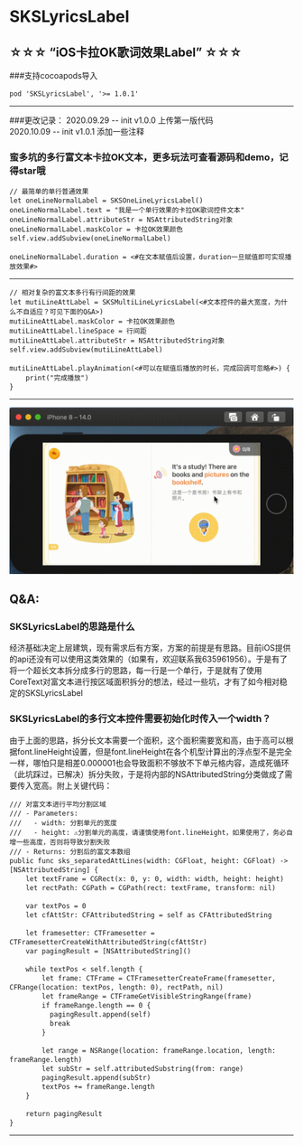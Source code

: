 # SKSLyricsLabel
## ☆☆☆ “iOS卡拉OK歌词效果Label” ☆☆☆

###支持cocoapods导入

    pod 'SKSLyricsLabel', '>= 1.0.1'

---------------------------------------------------------------------------------------------------------------

###更改记录：
2020.09.29 -- init v1.0.0   上传第一版代码    
2020.10.09 -- init v1.0.1   添加一些注释    

### 蛮多坑的多行富文本卡拉OK文本，更多玩法可查看源码和demo，记得star哦

    // 最简单的单行普通效果
    let oneLineNormalLabel = SKSOneLineLyricsLabel()
    oneLineNormalLabel.text = "我是一个单行效果的卡拉OK歌词控件文本"
    oneLineNormalLabel.attributeStr = NSAttributedString对象
    oneLineNormalLabel.maskColor = 卡拉OK效果颜色
    self.view.addSubview(oneLineNormalLabel)
    
    oneLineNormalLabel.duration = <#在文本赋值后设置，duration一旦赋值即可实现播放效果#>

---------------------------------------------------------------------------------------------------------------

    // 相对复杂的富文本多行有行间距的效果
    let mutiLineAttLabel = SKSMultiLineLyricsLabel(<#文本控件的最大宽度，为什么不自适应？可见下面的Q&A>)
    mutiLineAttLabel.maskColor = 卡拉OK效果颜色
    mutiLineAttLabel.lineSpace = 行间距
    mutiLineAttLabel.attributeStr = NSAttributedString对象
    self.view.addSubview(mutiLineAttLabel)

    mutiLineAttLabel.playAnimation(<#可以在赋值后播放的时长，完成回调可忽略#>) {
        print("完成播放")
    }

---------------------------------------------------------------------------------------------------------------

![](https://github.com/CoderChan/SKSLyricsLabel/blob/master/DemoScene/demo2.gif)

## Q&A:
### SKSLyricsLabel的思路是什么
经济基础决定上层建筑，现有需求后有方案，方案的前提是有思路。目前iOS提供的api还没有可以使用这类效果的（如果有，欢迎联系我635961956）。于是有了将一个超长文本拆分成多行的思路，每一行是一个单行，于是就有了使用CoreText对富文本进行按区域面积拆分的想法，经过一些坑，才有了如今相对稳定的SKSLyricsLabel


### SKSLyricsLabel的多行文本控件需要初始化时传入一个width？
由于上面的思路，拆分长文本需要一个面积，这个面积需要宽和高，由于高可以根据font.lineHeight设置，但是font.lineHeight在各个机型计算出的浮点型不是完全一样，哪怕只是相差0.000001也会导致面积不够放不下单元格内容，造成死循环（此坑踩过，已解决）拆分失败，于是将内部的NSAttributedString分类做成了需要传入宽高。附上关键代码：

    /// 对富文本进行平均分割区域
    /// - Parameters:
    ///   - width: 分割单元的宽度
    ///   - height: ⚠️分割单元的高度，请谨慎使用font.lineHeight，如果使用了，务必自增一些高度，否则将导致分割失败
    /// - Returns: 分割后的富文本数组
    public func sks_separatedAttLines(width: CGFloat, height: CGFloat) -> [NSAttributedString] {
        let textFrame = CGRect(x: 0, y: 0, width: width, height: height)
        let rectPath: CGPath = CGPath(rect: textFrame, transform: nil)

        var textPos = 0
        let cfAttStr: CFAttributedString = self as CFAttributedString

        let framesetter: CTFramesetter = CTFramesetterCreateWithAttributedString(cfAttStr)
        var pagingResult = [NSAttributedString]()

        while textPos < self.length {
            let frame: CTFrame = CTFramesetterCreateFrame(framesetter, CFRange(location: textPos, length: 0), rectPath, nil)
            let frameRange = CTFrameGetVisibleStringRange(frame)
            if frameRange.length == 0 {
              pagingResult.append(self)
              break
            }

            let range = NSRange(location: frameRange.location, length: frameRange.length)
            let subStr = self.attributedSubstring(from: range)
            pagingResult.append(subStr)
            textPos += frameRange.length
        }

        return pagingResult
    }
   
   ---------------------------------------------------------------------------------------------------------------


